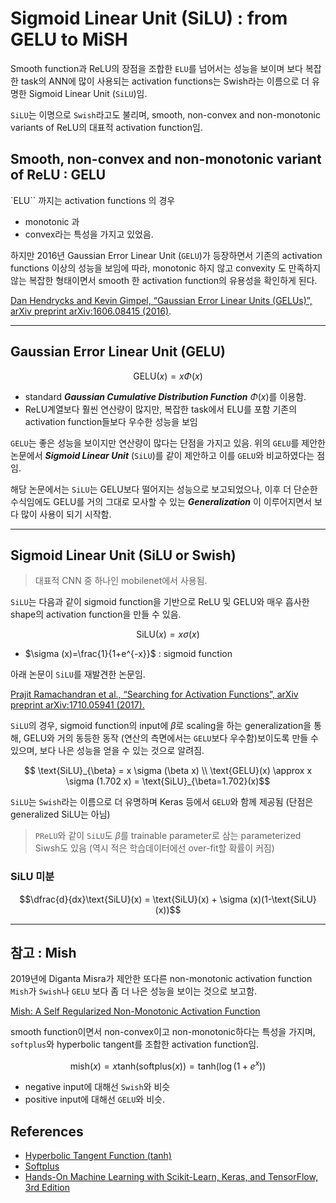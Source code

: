 # Sigmoid Linear Unit (SiLU) : from GELU to MiSH

Smooth function과 ReLU의 장점을 조합한 `ELU`를 넘어서는 성능을 보이며 보다 복잡한 task의 ANN에 많이 사용되는 activation functions는 Swish라는 이름으로 더 유명한 Sigmoid Linear Unit (`SiLU`)임.

`SiLU`는 이명으로 `Swish`라고도 불리며, smooth, non-convex and non-monotonic variants of ReLU의 대표적 activation function임.

## Smooth, non-convex and non-monotonic variant of ReLU : GELU

`ELU`` 까지는 activation functions 의 경우 

* monotonic 과 
* convex라는 특성을 가지고 있었음. 

하지만 2016년 Gaussian Error Linear Unit (`GELU`)가 등장하면서 기존의 activation functions 이상의 성능을 보임에 따라, monotonic 하지 않고 convexity 도 만족하지 않는 복잡한 형태이면서 smooth 한 activation function의 유용성을 확인하게 된다.

[Dan Hendrycks and Kevin Gimpel, “Gaussian Error Linear Units (GELUs)”, arXiv preprint arXiv:1606.08415 (2016)](https://arxiv.org/abs/1606.08415).

---

## Gaussian Error Linear Unit (GELU)

$$\text{GELU}(x) =x \Phi (x)$$

* standard ***Gaussian Cumulative Distribution Function*** $\Phi(x)$를 이용함.
* ReLU계열보다 훨씬 연산량이 많지만, 복잡한 task에서 ELU를 포함 기존의 activation function들보다 우수한 성능을 보임

`GELU`는 좋은 성능을 보이지만 연산량이 많다는 단점을 가지고 있음. 위의 `GELU`를 제안한 논문에서 ***Sigmoid Linear Unit*** (`SiLU`)를 같이 제안하고 이를 `GELU`와 비교하였다는 점임.

해당 논문에서는 `SiLU`는 GELU보다 떨어지는 성능으로 보고되었으나, 이후 더 단순한 수식임에도 GELU를 거의 그대로 모사할 수 있는 ***Generalization*** 이 이루어지면서 보다 많이 사용이 되기 시작함.

---

## Sigmoid Linear Unit (SiLU or Swish)

> 대표적 CNN 중 하나인 mobilenet에서 사용됨.

`SiLU`는 다음과 같이 sigmoid function을 기반으로 ReLU 및 GELU와 매우 흡사한 shape의 activation function을 만들 수 있음.

$$\text{SiLU}(x)=x \sigma(x)$$

* $\sigma (x)=\frac{1}{1+e^{-x}}$ : sigmoid function

아래 논문이 `SiLU`를 재발견한 논문임.

[Prajit Ramachandran et al., “Searching for Activation Functions”, arXiv preprint arXiv:1710.05941 (2017).](https://arxiv.org/abs/1710.05941)

`SiLU`의 경우, sigmoid function의 input에 $\beta$로 scaling을 하는 generalization을 통해, GELU와 거의 동등한 동작 (연산의 측면에서는 `GELU`보다 우수함)보이도록 만들 수 있으며, 보다 나은 성능을 얻을 수 있는 것으로 알려짐.

$$ \text{SiLU}_{\beta} = x \sigma (\beta x) \\ \text{GELU}(x) \approx x \sigma (1.702 x) = \text{SiLU}_{\beta=1.702}(x)$$

`SiLU`는 `Swish`라는 이름으로 더 유명하며 Keras 등에서 `GELU`와 함께 제공됨 (단점은 generalized SiLU는 아님)

> `PReLU`와 같이 `SiLU`도 $\beta$를 trainable parameter로 삼는 parameterized Siwsh도 있음 (역시 적은 학습데이터에선 over-fit할 확률이 커짐)

### SiLU 미분

$$\dfrac{d}{dx}\text{SiLU}(x) = \text{SiLU}(x) + \sigma (x)(1-\text{SiLU}(x))$$

---

## 참고 : Mish

2019년에 Diganta Misra가 제안한 또다른 non-monotonic activation function `Mish`가 `Swish`나 `GELU` 보다 좀 더 나은 성능을 보이는 것으로 보고함.

[Mish: A Self Regularized Non-Monotonic Activation Function](https://arxiv.org/abs/1908.08681)

smooth function이면서 non-convex이고 non-monotonic하다는 특성을 가지며, `softplus`와 hyperbolic tangent를 조합한 activation function임.

$$\text{mish}(x)=x \text{tanh}(\text{softplus}(x)) = \text{tanh}(\log (1+e^x))$$

* negative input에 대해선 `Swish`와 비슷
* positive input에 대해선 `GELU`와 비슷.

## References

* [Hyperbolic Tangent Function (tanh)](https://dsaint31.tistory.com/577)
* [Softplus](https://dsaint31.tistory.com/250)
* [Hands-On Machine Learning with Scikit-Learn, Keras, and TensorFlow, 3rd Edition](https://learning.oreilly.com/library/view/hands-on-machine-learning/9781098125967/)